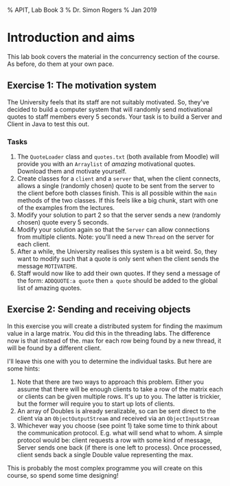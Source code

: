 % APIT, Lab Book 3
% Dr. Simon Rogers
% Jan 2019

# Introduction and aims

This lab book covers the material in the concurrency section of the course. As before, do them at your own pace.

## Exercise 1: The motivation system

The University feels that its staff are not suitably motivated. So, they've decided to build a computer system that will randomly send motivational quotes to staff members every 5 seconds. Your task is to build a Server and Client in Java to test this out.

### Tasks

1. The `QuoteLoader` class and `quotes.txt` (both available from Moodle) will provide you with an `Arraylist` of _amazing_ motivational quotes. Download them and motivate yourself.
2. Create classes for a `client` and a `server` that, when the client connects, allows a single (randomly chosen) quote to be sent from the server to the client before both classes finish. This is all possible within the `main` methods of the two classes. If this feels like a big chunk, start with one of the examples from the lectures.
3. Modify your solution to part 2 so that the server sends a new (randomly chosen) quote every 5 seconds.
4. Modify your solution again so that the `Server` can allow connections from multiple clients. Note: you'll need a new `Thread` on the server for each client.
5. After a while, the University realises this system is a bit weird. So, they want to modify such that a quote is only sent when the client sends the message `MOTIVATEME`.
6. Staff would now like to add their own quotes. If they send a message of the form: `ADDQUOTE:a quote` then `a quote` should be added to the global list of amazing quotes.

## Exercise 2: Sending and receiving objects

In this exercise you will create a distributed system for finding the maximum value in a large matrix. You did this in the threading labs. The difference now is that instead of the. max for each row being found by a new thread, it will be found by a different client.

I'll leave this one with you to determine the individual tasks. But here are some hints:

1. Note that there are two ways to approach this problem. Either you assume that there will be enough clients to take a row of the matrix each or clients can be given multiple rows. It's up to you. The latter is trickier, but the former will require you to start up lots of clients.
2. An array of Doubles is already seralizable, so can be sent direct to the client via an `ObjectOutputStream` and received via an `ObjectInputStream`
3. Whichever way you choose (see point 1) take some time to think about the communication protocol. E.g. what will send what to whom. A simple protocol would be: client requests a row with some kind of message, Server sends one back (if there is one left to process). Once processed, client sends back a single Double value representing the max.

This is probably the most complex programme you will create on this course, so spend some time designing!


